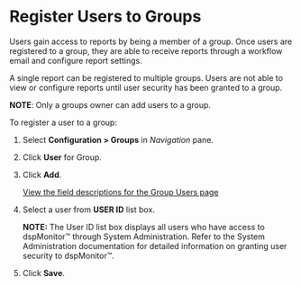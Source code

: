 # Register Users to Groups

Users gain access to reports by being a member of a group. Once users
are registered to a group, they are able to receive reports through a
workflow email and configure report settings.

A single report can be registered to multiple groups. Users are not able
to view or configure reports until user security has been granted to a
group.

<span style="font-weight: bold;">NOTE</span>: Only a groups owner can
add users to a group.

To register a user to a group:

1.  Select **Configuration \> Groups** in *Navigation* pane.

2.  Click **User** for Group.

3.  Click **Add**.
    
    [View the field descriptions for the Group Users
    page](../Page_Desc/Group_Users.htm)

4.  Select a user from **USER ID** list box.
    
    **NOTE:** The User ID list box displays all users who have access to
    dspMonitor™ through System Administration. Refer to the System
    Administration documentation for detailed information on granting
    user security to dspMonitor™.

5.  Click **Save**.
